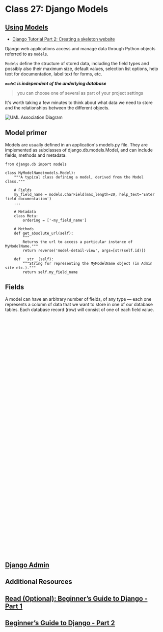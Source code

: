 # Class 27: Django Models

## [Using Models](https://developer.mozilla.org/en-US/docs/Learn/Server-side/Django/Models)
 - [Django Tutorial Part 2: Creating a skeleton website](https://developer.mozilla.org/en-US/docs/Learn/Server-side/Django/skeleton_website)

Django web applications access and manage data through Python objects referred to as `models`. 

`Models` define the structure of stored data, including the field types and possibly also their maximum size, default values, selection list options, help text for documentation, label text for forms, etc.

***`model` is independent of the underlying database***
> you can choose one of several as part of your project settings

It's worth taking a few minutes to think about what data we need to store and the relationships between the different objects.

![UML Association Diagram](https://developer.mozilla.org/en-US/docs/Learn/Server-side/Django/Models/local_library_model_uml.png)

## Model primer

Models are usually defined in an application's models.py file. They are implemented as subclasses of django.db.models.Model, and can include fields, methods and metadata.

```
from django.db import models

class MyModelName(models.Model):
    """A typical class defining a model, derived from the Model class."""

    # Fields
    my_field_name = models.CharField(max_length=20, help_text='Enter field documentation')
    ...

    # Metadata
    class Meta:
        ordering = ['-my_field_name']

    # Methods
    def get_absolute_url(self):
        """
        Returns the url to access a particular instance of MyModelName."""
        return reverse('model-detail-view', args=[str(self.id)])

    def __str__(self):
        """String for representing the MyModelName object (in Admin site etc.)."""
        return self.my_field_name
```

## Fields

A model can have an arbitrary number of fields, of any type — each one represents a column of data that we want to store in one of our database tables. Each database record (row) will consist of one of each field value.

















<br><br><br><br><br><br><br><br><br><br><br><br><br><br><br><br><br><br><br><br><br><br><br><br><br><br><br><br><br><br><br><br><br><br><br><br><br><br><br><br><br><br><br><br><br>



## [Django Admin](https://developer.mozilla.org/en-US/docs/Learn/Server-side/Django/Admin_site)

## Additional Resources
## [Read (Optional): Beginner’s Guide to Django - Part 1](https://simpleisbetterthancomplex.com/series/2017/09/04/a-complete-beginners-guide-to-django-part-1.html)

## [Beginner’s Guide to Django - Part 2](https://simpleisbetterthancomplex.com/series/2017/09/11/a-complete-beginners-guide-to-django-part-2.html)